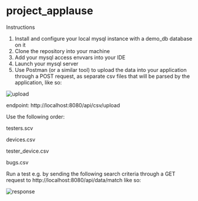 # project_applause

Instructions

1. Install and configure your local mysql instance with a demo_db database on it
2. Clone the repository into your machine
3. Add your mysql access envvars into your IDE
4. Launch your mysql server
5. Use Postman (or a similar tool) to upload the data into your application through a POST request, as separate csv files that will be parsed by the application, like so:

![upload](https://user-images.githubusercontent.com/65188628/222798882-680f29ab-7a6c-46e6-819a-14e241d50785.png)

endpoint: http://localhost:8080/api/csv/upload

Use the following order:

testers.scv

devices.csv

tester_device.csv

bugs.csv


Run a test e.g. by sending the following search criteria through a GET request to http://localhost:8080/api/data/match like so:

![response](https://user-images.githubusercontent.com/65188628/222799847-f9b7b444-f223-411d-bf8d-d3df1d8eb330.png)












